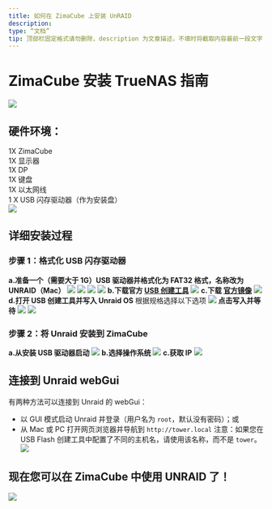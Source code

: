 ```yaml
---
title: 如何在 ZimaCube 上安装 UnRAID
description:
type: “文档”
tip: 顶部栏固定格式请勿删除，description 为文章描述，不填时将截取内容最前一段文字
---
```

# ZimaCube 安装 TrueNAS 指南
![](https://manage.icewhale.io/api/static/docs/1727249736896_image.png)
## 硬件环境：
1X ZimaCube  
1X 显示器  
1X DP  
1X 键盘  
1X 以太网线  
1 X USB 闪存驱动器（作为安装盘）  
![](https://manage.icewhale.io/api/static/docs/1727249911617_image.png)
## 详细安装过程
### 步骤 1：格式化 USB 闪存驱动器
**a.准备一个（需要大于 1G）USB 驱动器并格式化为 FAT32 格式，名称改为 UNRAID（Mac）**
![](https://manage.icewhale.io/api/static/docs/1727249967953_image.png)
![](https://manage.icewhale.io/api/static/docs/1727249974644_image.png)
![](https://manage.icewhale.io/api/static/docs/1727249981977_image.png)
![](https://manage.icewhale.io/api/static/docs/1727249988198_image.png)
**b.下载官方 [USB 创建工具](https://unraid.net/download)**
![](https://manage.icewhale.io/api/static/docs/1727250152598_image.png)
**c.下载 [官方镜像](https://unraid.net/download)**
![](https://manage.icewhale.io/api/static/docs/1727250193523_image.png)
**d.打开 USB 创建工具并写入 Unraid OS**
根据规格选择以下选项
![](https://manage.icewhale.io/api/static/docs/1727250248143_image.png)
**点击写入并等待**
![](https://manage.icewhale.io/api/static/docs/1727250272215_image.png)
![](https://manage.icewhale.io/api/static/docs/1727250278309_image.png)
### 步骤 2：将 Unraid 安装到 ZimaCube
**a.从安装 USB 驱动器启动**
![](https://manage.icewhale.io/api/static/docs/1727250302063_image.png)
**b.选择操作系统**
![](https://manage.icewhale.io/api/static/docs/1727250317388_image.png)
**c.获取 IP**
![](https://manage.icewhale.io/api/static/docs/1727250333338_image.png)
## 连接到 Unraid webGui
有两种方法可以连接到 Unraid 的 webGui：
  - 以 GUI 模式启动 Unraid 并登录（用户名为 `root`，默认没有密码）；或
  - 从 Mac 或 PC 打开网页浏览器并导航到 `http://tower.local` 注意：如果您在 USB Flash 创建工具中配置了不同的主机名，请使用该名称，而不是 `tower`。
![](https://manage.icewhale.io/api/static/docs/1727250410689_image.png)
## 现在您可以在 ZimaCube 中使用 UNRAID 了！
![](https://manage.icewhale.io/api/static/docs/1727250432285_image.png)